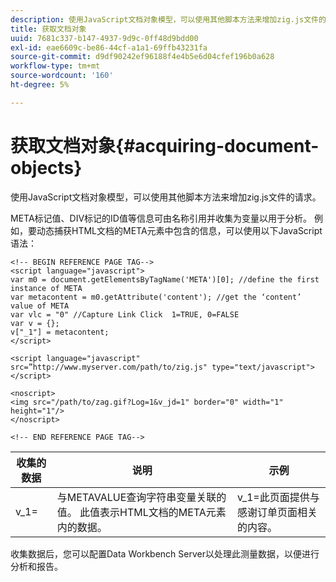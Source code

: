 ```yaml
---
description: 使用JavaScript文档对象模型，可以使用其他脚本方法来增加zig.js文件的请求。
title: 获取文档对象
uuid: 7681c337-b147-4937-9d9c-0ff48d9bdd00
exl-id: eae6609c-be86-44cf-a1a1-69ffb43231fa
source-git-commit: d9df90242ef96188f4e4b5e6d04cfef196b0a628
workflow-type: tm+mt
source-wordcount: '160'
ht-degree: 5%

---
```


# 获取文档对象{#acquiring-document-objects}

使用JavaScript文档对象模型，可以使用其他脚本方法来增加zig.js文件的请求。

META标记值、DIV标记的ID值等信息可由名称引用并收集为变量以用于分析。 例如，要动态捕获HTML文档的META元素中包含的信息，可以使用以下JavaScript语法：

```
<!-- BEGIN REFERENCE PAGE TAG--> 
<script language="javascript"> 
var m0 = document.getElementsByTagName('META')[0]; //define the first instance of META 
var metacontent = m0.getAttribute('content'); //get the ‘content’ value of META 
var vlc = "0" //Capture Link Click  1=TRUE, 0=FALSE 
var v = {}; 
v["_1"] = metacontent; 
</script> 
 
<script language="javascript" src=”http://www.myserver.com/path/to/zig.js" type="text/javascript"></script> 
 
<noscript> 
<img src="/path/to/zag.gif?Log=1&v_jd=1" border="0" width="1" height="1"/> 
</noscript> 
 
<!-- END REFERENCE PAGE TAG-->
```

| 收集的数据 | 说明 | 示例 |
|---|---|---|
| v_1= | 与METAVALUE查询字符串变量关联的值。 此值表示HTML文档的META元素内的数据。 | v_1=此页面提供与感谢订单页面相关的内容。 |

收集数据后，您可以配置Data Workbench Server以处理此测量数据，以便进行分析和报告。
